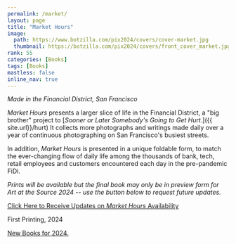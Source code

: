 ```yaml
---
permalink: /market/
layout: page
title: "Market Hours"
image:
  path: https://www.botzilla.com/pix2024/covers/cover-market.jpg
  thumbnail: https://botzilla.com/pix2024/covers/front_cover_market.jpg
rank: 55
categories: [Books]
tags: [Books]
mastless: false
inline_nav: true
---
```


_Made in the Financial District, San Francisco_

_Market Hours_ presents a larger slice of life in the Financial District, a "big brother" project to [_Sooner or Later Somebody's Going to Get Hurt._]({{ site.url}}/hurt) It collects more photographs and writings made daily over a year of continuous photographing on San Francisco's busiest streets.

In addition, _Market Hours_ is presented in a unique foldable form, to match the ever-changing flow of daily life among the thousands of bank, tech, retail employees and customers encountered each day in the pre-pandemic FiDi.

_Prints will be available but the final book may only be in preview form for Art at the Source 2024 -- use the button below to request future updates._

<a class="btn btn--info btn--large" href="mailto:kevin+books@vumondo.com?subject=Updates%20on%20the%20Book%20%22Market%20Hours%22&body=Please%20keep%20me%20informed%20about%20updates%20for%20sales%20availability%20for%20your%20book%20%22Market%20Hours.%22">Click Here to Receive Updates on _Market Hours_ Availability</a>

First Printing, 2024

<a href="{{ site.url }}/book24">New Books for 2024.</a>

